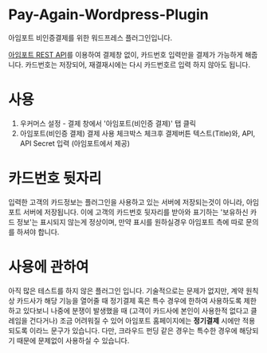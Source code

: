 # Pay-Again-Wordpress-Plugin
아임포트 비인증결제를 위한 워드프레스 플러그인입니다.

[아임포트 REST API](http://api.iamport.kr)를 이용하여 결제창 없이, 카드번호 입력만을 결제가 가능하게 해줍니다.
카드번호는 저장되어, 재결재시에는 다시 카드번호르 입력 하지 않아도 됩니다.

# 사용
1. 우커머스 설정 - 결제 창에서 '아임포트(비인증 결제)' 탭 클릭
2. 아임포트(비인증 결제) 결제 사용 체크박스 체크후 결제버튼 텍스트(Title)와, API, API Secret 입력 (아임포트에서 제공)

# 카드번호 뒷자리
입력한 고객의 카드정보는 플러그인을 사용하고 있는 서버에 저장되는것이 아니라, 아임포트 서버에 저장됩니다.
이에 고객의 카드번호 뒷자리를 받아와 표기하는 '보유하신 카드 정보'는 표시되지 않는게 정상이며, 만약 표시를 원하실경우 아임포트 측에 따로 문의를 하셔야 합니다.


# 사용에 관하여
아직 많은 테스트를 하지 않은 플러그인 입니다.
기술적으로는 문제가 없지만, 계약 원칙상 카드사가 해당 기능을 열어줄 때 정기결제 혹은 특수 경우에 한하여 사용하도록 제한하고 있다보니 
나중에 분쟁이 발생했을 때 (고객이 카드사에 본인이 사용한적 없다고 클레임을 건다거나) 조금 어려워질 수 있어 아임포트 홈페이지에는 **정기결제** 시에만 적용되도록 이라느 문구가 있습니다.
다만, 크라우드 펀딩 같은 경우는 특수한 경우에 해당되기 때문에 문제없이 사용하실 수 있습니다. 
